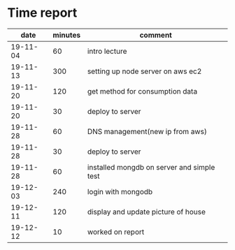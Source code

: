 # Time report

|date|minutes|comment|
|----|-------|-------|
|19-11-04|60|intro lecture|
|19-11-13|300|setting up node server on aws ec2|
|19-11-20|120|get method for consumption data|
|19-11-20|30|deploy to server|
|19-11-28|60|DNS management(new ip from aws)|
|19-11-28|30|deploy to server|
|19-11-28|60|installed mongdb on server and simple test|
|19-12-03|240|login with mongodb|
|19-12-11|120|display and update picture of house|
|19-12-12|10|worked on report|
